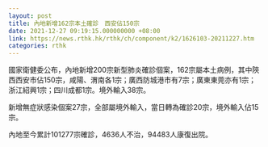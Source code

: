 ```yaml
---
layout: post
title: 內地新增162宗本土確診　西安佔150宗
date: 2021-12-27 09:19:15.000000000 +08:00
link: https://news.rthk.hk/rthk/ch/component/k2/1626103-20211227.htm
categories: rthk
---
```


國家衛健委公布，內地新增200宗新型肺炎確診個案，162宗屬本土病例，其中陝西西安市佔150宗，咸陽、渭南各1宗；廣西防城港市有7宗；廣東東莞亦有1宗；浙江紹興1宗；四川成都1宗。境外輸入38宗。

新增無症狀感染個案27宗，全部屬境外輸入，當日轉為確診20宗，境外輸入佔15宗。

內地至今累計101277宗確診，4636人不治，94483人康復出院。
